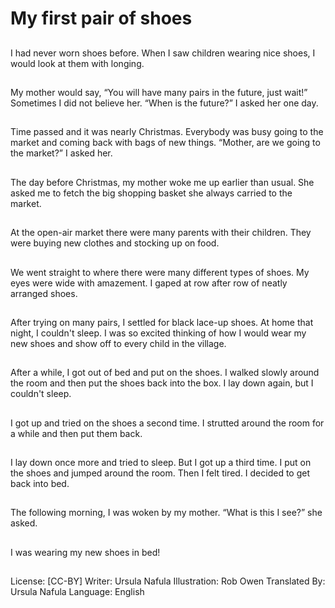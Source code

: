 # My first pair of shoes

##
I had never worn shoes before.
When I saw children wearing
nice shoes, I would look at them
with longing.

##
My mother would say, “You will
have many pairs in the future,
just wait!”
Sometimes I did not believe her.
“When is the future?” I asked
her one day.

##
Time passed and it was nearly
Christmas.
Everybody was busy going to
the market and coming back
with bags of new things.
“Mother, are we going to the
market?” I asked her.

##
The day before Christmas, my
mother woke me up earlier than
usual.
She asked me to fetch
the big shopping basket she
always carried to the market.

##
At the open-air market there
were many parents with their
children.
They were buying new clothes
and stocking up on food.

##
We went straight to where there
were many different types of
shoes.
My eyes were wide with
amazement. I gaped at row
after row of neatly arranged
shoes.

##
After trying on many pairs, I
settled for black lace-up shoes.
At home that night, I couldn't
sleep.
I was so excited thinking of how
I would wear my new shoes and
show off to every child in the
village.

##
After a while, I got out of bed
and put on the shoes.
I walked slowly around the room
and then put the shoes back
into
the box.
I lay down again, but I couldn't
sleep.

##
I got up and tried on the shoes
a second time.
I strutted around the room for a
while and then put them back.

##
I lay down once more and tried
to sleep. But I got up a third
time.
I put on the shoes and jumped
around the room. Then I felt
tired.
I decided to get back into bed.

##
The following morning, I was
woken by my mother. “What is
this I see?” she asked.

##
I was wearing my new shoes in
bed!

##
License: [CC-BY]
Writer: Ursula Nafula
Illustration: Rob Owen
Translated By: Ursula Nafula
Language: English
